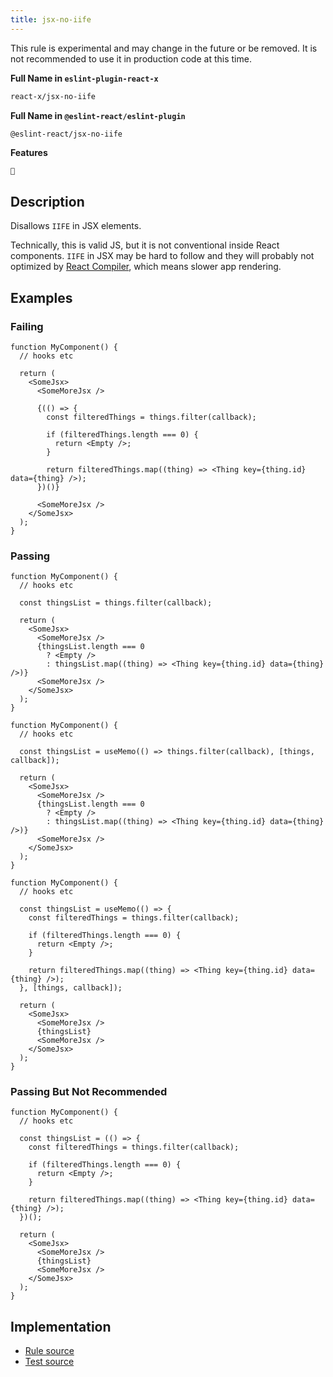 ```yaml
---
title: jsx-no-iife
---
```


<Callout type="warning">This rule is experimental and may change in the future or be removed. It is not recommended to use it in production code at this time.</Callout>

**Full Name in `eslint-plugin-react-x`**

```sh copy
react-x/jsx-no-iife
```

**Full Name in `@eslint-react/eslint-plugin`**

```sh copy
@eslint-react/jsx-no-iife
```

**Features**

`🧪`

## Description

Disallows `IIFE` in JSX elements.

Technically, this is valid JS, but it is not conventional inside React components. `IIFE` in JSX may be hard to follow and they will probably not optimized by [React Compiler](https://react.dev/learn/react-compiler), which means slower app rendering.

## Examples

### Failing

```tsx
function MyComponent() {
  // hooks etc

  return (
    <SomeJsx>
      <SomeMoreJsx />

      {(() => {
        const filteredThings = things.filter(callback);

        if (filteredThings.length === 0) {
          return <Empty />;
        }

        return filteredThings.map((thing) => <Thing key={thing.id} data={thing} />);
      })()}

      <SomeMoreJsx />
    </SomeJsx>
  );
}
```

### Passing

```tsx
function MyComponent() {
  // hooks etc

  const thingsList = things.filter(callback);

  return (
    <SomeJsx>
      <SomeMoreJsx />
      {thingsList.length === 0
        ? <Empty />
        : thingsList.map((thing) => <Thing key={thing.id} data={thing} />)}
      <SomeMoreJsx />
    </SomeJsx>
  );
}
```

```tsx
function MyComponent() {
  // hooks etc

  const thingsList = useMemo(() => things.filter(callback), [things, callback]);

  return (
    <SomeJsx>
      <SomeMoreJsx />
      {thingsList.length === 0
        ? <Empty />
        : thingsList.map((thing) => <Thing key={thing.id} data={thing} />)}
      <SomeMoreJsx />
    </SomeJsx>
  );
}
```

```tsx
function MyComponent() {
  // hooks etc

  const thingsList = useMemo(() => {
    const filteredThings = things.filter(callback);

    if (filteredThings.length === 0) {
      return <Empty />;
    }

    return filteredThings.map((thing) => <Thing key={thing.id} data={thing} />);
  }, [things, callback]);

  return (
    <SomeJsx>
      <SomeMoreJsx />
      {thingsList}
      <SomeMoreJsx />
    </SomeJsx>
  );
}
```

### Passing But Not Recommended

```tsx
function MyComponent() {
  // hooks etc

  const thingsList = (() => {
    const filteredThings = things.filter(callback);

    if (filteredThings.length === 0) {
      return <Empty />;
    }

    return filteredThings.map((thing) => <Thing key={thing.id} data={thing} />);
  })();

  return (
    <SomeJsx>
      <SomeMoreJsx />
      {thingsList}
      <SomeMoreJsx />
    </SomeJsx>
  );
}
```

## Implementation

- [Rule source](https://github.com/Rel1cx/eslint-react/tree/main/packages/plugins/eslint-plugin-react-x/src/rules/jsx-no-iife.ts)
- [Test source](https://github.com/Rel1cx/eslint-react/tree/main/packages/plugins/eslint-plugin-react-x/src/rules/jsx-no-iife.spec.ts)
